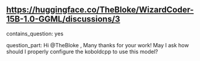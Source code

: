 ## https://huggingface.co/TheBloke/WizardCoder-15B-1.0-GGML/discussions/3

contains_question: yes

question_part: Hi @TheBloke , Many thanks for your work! May I ask how should I properly configure the koboldcpp to use this model?